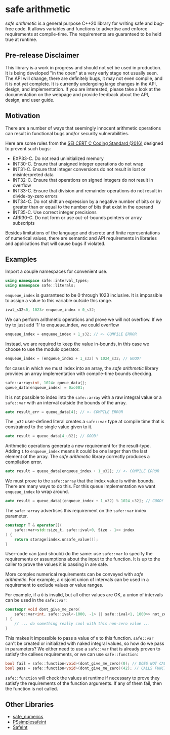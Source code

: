 # safe arithmetic

*safe arithmetic* is a general purpose C++20 library for writing safe and 
bug-free code. It allows variables and functions to advertise and enforce
requirements at compile-time. The requirements are guaranteed to be held 
true at runtime.

## Pre-release Disclaimer

This library is a work in progress and should not yet be used in production.
It is being developed "in the open" at a very early stage not usually seen.
The API will change, there are definitely bugs, it may not even compile, and it
is not yet complete. It is currently undergoing large changes in the API, 
design, and implementation. If you are interested, please take a look at the
documentation on the webpage and provide feedback about the API, design, and
user guide.

## Motivation

There are a number of ways that seemingly innocent arithmetic operations can
result in functional bugs and/or security vulnerabilities. 

Here are some rules from the 
[SEI CERT C Coding Standard (2016)](https://resources.sei.cmu.edu/downloads/secure-coding/assets/sei-cert-c-coding-standard-2016-v01.pdf)
designed to prevent such bugs:
- EXP33-C. Do not read uninitialized memory
- INT30-C. Ensure that unsigned integer operations do not wrap
- INT31-C. Ensure that integer conversions do not result in lost or misinterpreted data
- INT32-C. Ensure that operations on signed integers do not result in overflow
- INT33-C. Ensure that division and remainder operations do not result in divide-by-zero errors
- INT34-C. Do not shift an expression by a negative number of bits or by greater than or equal to the number of bits that exist in the operand
- INT35-C. Use correct integer precisions
- ARR30-C. Do not form or use out-of-bounds pointers or array subscripts

Besides limitations of the language and discrete and finite representations of
numerical values, there are semantic and API requirements in libraries and
applications that will cause bugs if violated.

## Examples

Import a couple namespaces for convenient use.

```c++
using namespace safe::interval_types;
using namespace safe::literals;
```

`enqueue_index` is guaranteed to be 0 through 1023 inclusive. It is impossible
to assign a value to this variable outside this range.

```c++
ival_s32<0, 1023> enqueue_index = 0_s32;
```

We can perform arithmetic operations and prove we will not overflow. If we 
try to just add '1' to enqueue_index, we could overflow

```c++
enqueue_index = enqueue_index + 1_s32; // <- COMPILE ERROR 
```
Instead, we are required to keep the value in-bounds, in this case we choose
to use the modulo operator.

```c++
enqueue_index = (enqueue_index + 1_s32) % 1024_s32; // GOOD!
```

for cases in which we must index into an array, the *safe arithmetic* library
provides an array implementation with compile-time bounds checking.

```c++
safe::array<int, 1024> queue_data{};
queue_data[enqueue_index] = 0xc001;
```

It is not possible to index into the `safe::array` with a raw integral value or
a `safe::var` with an interval outside the bounds of the array.

```c++
auto result_err = queue_data[4]; // <- COMPILE ERROR
```

The `_u32` user-defined literal creates a `safe::var` type at compile time that
is constrained to the single value given to it. 

```c++
auto result = queue_data[4_u32]; // GOOD!
```

Arithmetic operations generate a new requirement for the result-type. Adding `1`
to `enqueue_index` means it could be one larger than the last element of the
array. The *safe arithmetic* library correctly produces a compilation error.

```c++
auto result = queue_data[enqueue_index + 1_u32]; // <- COMPILE ERROR
```

We must prove to the `safe::array` that the index value is within bounds. 
There are many ways to do this. For this queue implementation we want 
`enqueue_index` to wrap around.

```c++
auto result = queue_data[(enqueue_index + 1_u32) % 1024_u32]; // GOOD!
```

The `safe::array` advertises this requirement on the `safe::var` index
parameter.

```c++
constexpr T & operator[](
    safe::var<std::size_t, safe::ival<0, Size - 1>> index
) {
    return storage[index.unsafe_value()];
}
```

User-code can (and should) do the same: use `safe::var` to specify the
requirements or assumptions about the input to the function. It is up to the
caller to prove the values it is passing in are safe.

More complex numerical requirements can be conveyed with *safe arithmetic*. For
example, a disjoint union of intervals can be used in a requirement to exclude 
values or value ranges.

For example, if a `0` is invalid, but all other values are OK, a union of 
intervals can be used in the `safe::var`:

```c++
constexpr void dont_give_me_zero(
    safe::var<int, safe::ival<-1000, -1> || safe::ival<1, 1000>> not_zero
) {
    // ... do something really cool with this non-zero value ...
}
```

This makes it impossible to pass a value of `0` to this function. `safe::var`
can't be created or initialized with naked integral values, so how do we pass 
in parameters? We either need to use a `safe::var` that is already proven
to satisfy the callees requirements, or we can use `safe::function`:

```c++
bool fail = safe::function<void>(dont_give_me_zero)(0); // DOES NOT CALL FUNCTION
bool pass = safe::function<void>(dont_give_me_zero)(42); // CALLS FUNCTION
```

`safe::function` will check the values at runtime if necessary to prove they
satisfy the requirements of the function arguments. If any of them fail,
then the function is not called.

## Other Libraries

- [safe_numerics](https://github.com/boostorg/safe_numerics)
- [PSsimplesafeint](https://github.com/PeterSommerlad/PSsimplesafeint)
- [SafeInt](https://github.com/dcleblanc/SafeInt)
